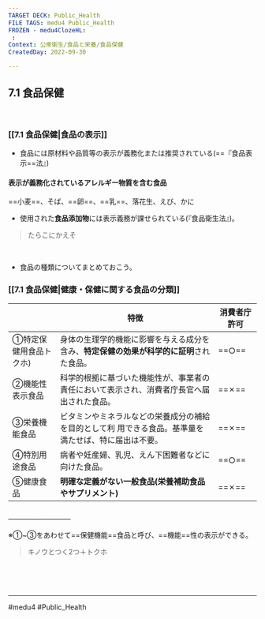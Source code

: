 ```yaml
---
TARGET DECK: Public_Health
FILE TAGS: medu4 Public_Health
FROZEN - medu4ClozeHL:
 : 
Context: 公衆衛生/食品と栄養/食品保健
CreatedDay: 2022-09-30

---
```


## 7.1 食品保健

<br>

### [[7.1 食品保健|食品の表示]]
- 食品には原材料や品質等の表示が義務化または推奨されている(==『食品表示==法』)
#### 表示が義務化されているアレルギー物質を含む食品
==小麦==、そば、==卵==、==乳==、落花生、えび、かに
- 使用された**食品添加物**には表示義務が課せられている(『食品衛生法』)。
<!--ID: 1664685324462-->


>たらこにかえそ


<br>


- 食品の種類についてまとめておこう。
### [[7.1 食品保健|健康・保健に関する食品の分類]]
|                        | 特徴                                                                                                  | 消費者庁許可 |
| ---------------------- | ----------------------------------------------------------------------------------------------------- | ------------ |
| ①特定保健用食品トクホ) | 身体の生理学的機能に影響を与える成分を含み、**特定保健の効果が科学的に証明**された食品。              | ==○==        |
| ②機能性表示食品        | 科学的根拠に基づいた機能性が、事業者の責任において表示され、消費者庁長官へ届出された食品。            | ==✗==        |
| ③栄養機能食品          | ビタミンやミネラルなどの栄養成分の補給を目的として利 用できる食品。基準量を満たせば、特に届出は不要。 | ==✗==        |
| ④特別用途食品          | 病者や妊産婦、乳児、えん下困難者などに向けた食品。                                                    | ==○==        |
| ⑤健康食品              | **明確な定義がない一般食品(栄養補助食品やサプリメント)**                                                  | ==✗==        | 
#### ＿＿＿＿＿＿＿＿＿
※①~③をあわせて==保健機能==食品と呼び、==機能==性の表示ができる。
>キノウとつく2つ＋トクホ
<!--ID: 1664685324480-->




<br><br><br>

---
#medu4 #Public_Health
